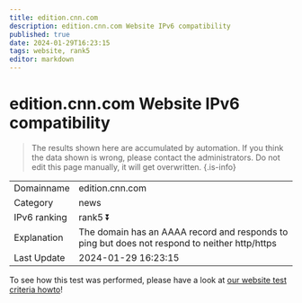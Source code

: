 ```yaml
---
title: edition.cnn.com
description: edition.cnn.com Website IPv6 compatibility
published: true
date: 2024-01-29T16:23:15
tags: website, rank5
editor: markdown
---
```


# edition.cnn.com Website IPv6 compatibility

> The results shown here are accumulated by automation. If you think the data shown is wrong, please contact the administrators. 
> Do not edit this page manually, it will get overwritten.
{.is-info}


|   |   |
| - | - |
| Domainname | edition.cnn.com
| Category | news |
| IPv6 ranking | rank5 :arrow_double_down: |
| Explanation | The domain has an AAAA record and responds to ping but does not respond to neither http/https |
| Last Update | 2024-01-29 16:23:15 |

To see how this test was performed, please have a look at [our website test criteria howto](/howto/testcriteria/website)!

